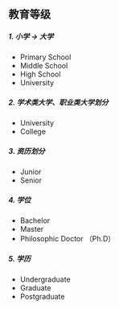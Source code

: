## 教育等级

##### 1. 小学 -> 大学
* Primary School
* Middle School
* High School
* University

##### 2. 学术类大学、职业类大学划分
* University
* College

##### 3. 资历划分
* Junior
* Senior

##### 4. 学位
* Bachelor
* Master
* Philosophic Doctor （Ph.D）

##### 5. 学历
* Undergraduate
* Graduate
* Postgraduate
